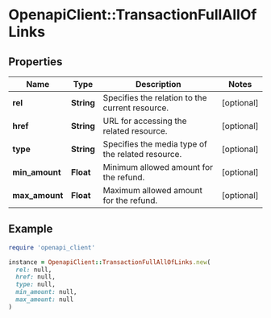 # OpenapiClient::TransactionFullAllOfLinks

## Properties

| Name | Type | Description | Notes |
| ---- | ---- | ----------- | ----- |
| **rel** | **String** | Specifies the relation to the current resource. | [optional] |
| **href** | **String** | URL for accessing the related resource. | [optional] |
| **type** | **String** | Specifies the media type of the related resource. | [optional] |
| **min_amount** | **Float** | Minimum allowed amount for the refund. | [optional] |
| **max_amount** | **Float** | Maximum allowed amount for the refund. | [optional] |

## Example

```ruby
require 'openapi_client'

instance = OpenapiClient::TransactionFullAllOfLinks.new(
  rel: null,
  href: null,
  type: null,
  min_amount: null,
  max_amount: null
)
```

